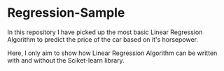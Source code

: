 # Regression-Sample
In this repository I have picked up the most basic Linear Regression Algorithm to predict the price of the car based on it's horsepower.

Here, I only aim to show how Linear Regression Algorithm can be written with and without the Sciket-learn library.
